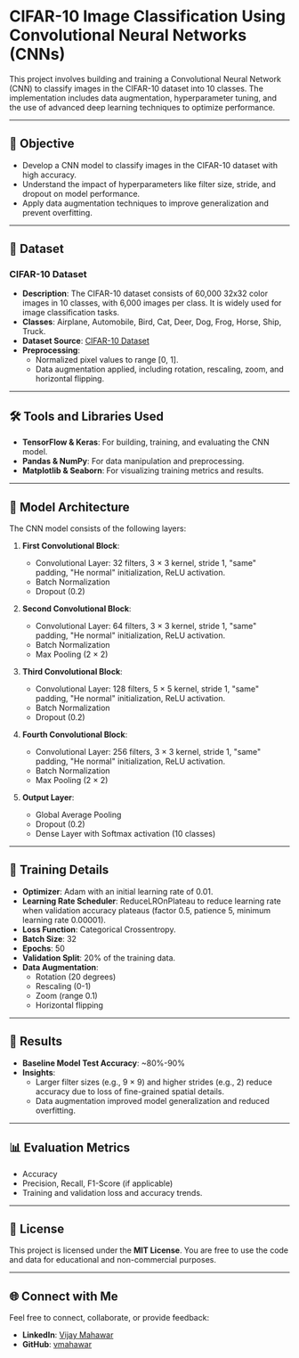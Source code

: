 # CIFAR-10 Image Classification Using Convolutional Neural Networks (CNNs)

This project involves building and training a Convolutional Neural Network (CNN) to classify images in the CIFAR-10 dataset into 10 classes. The implementation includes data augmentation, hyperparameter tuning, and the use of advanced deep learning techniques to optimize performance.

---

## 🎯 Objective

- Develop a CNN model to classify images in the CIFAR-10 dataset with high accuracy.
- Understand the impact of hyperparameters like filter size, stride, and dropout on model performance.
- Apply data augmentation techniques to improve generalization and prevent overfitting.

---

## 📂 Dataset

### **CIFAR-10 Dataset**
- **Description**: The CIFAR-10 dataset consists of 60,000 32x32 color images in 10 classes, with 6,000 images per class. It is widely used for image classification tasks.
- **Classes**: Airplane, Automobile, Bird, Cat, Deer, Dog, Frog, Horse, Ship, Truck.
- **Dataset Source**: [CIFAR-10 Dataset](https://www.cs.toronto.edu/~kriz/cifar.html)
- **Preprocessing**:
  - Normalized pixel values to range [0, 1].
  - Data augmentation applied, including rotation, rescaling, zoom, and horizontal flipping.

---

## 🛠️ Tools and Libraries Used

- **TensorFlow & Keras**: For building, training, and evaluating the CNN model.
- **Pandas & NumPy**: For data manipulation and preprocessing.
- **Matplotlib & Seaborn**: For visualizing training metrics and results.

---

## 🌟 Model Architecture

The CNN model consists of the following layers:

1. **First Convolutional Block**:
   - Convolutional Layer: 32 filters, 3 × 3 kernel, stride 1, "same" padding, "He normal" initialization, ReLU activation.
   - Batch Normalization
   - Dropout (0.2)

2. **Second Convolutional Block**:
   - Convolutional Layer: 64 filters, 3 × 3 kernel, stride 1, "same" padding, "He normal" initialization, ReLU activation.
   - Batch Normalization
   - Max Pooling (2 × 2)

3. **Third Convolutional Block**:
   - Convolutional Layer: 128 filters, 5 × 5 kernel, stride 1, "same" padding, "He normal" initialization, ReLU activation.
   - Batch Normalization
   - Dropout (0.2)

4. **Fourth Convolutional Block**:
   - Convolutional Layer: 256 filters, 3 × 3 kernel, stride 1, "same" padding, "He normal" initialization, ReLU activation.
   - Batch Normalization
   - Max Pooling (2 × 2)

5. **Output Layer**:
   - Global Average Pooling
   - Dropout (0.2)
   - Dense Layer with Softmax activation (10 classes)

---

## 🚀 Training Details

- **Optimizer**: Adam with an initial learning rate of 0.01.
- **Learning Rate Scheduler**: ReduceLROnPlateau to reduce learning rate when validation accuracy plateaus (factor 0.5, patience 5, minimum learning rate 0.00001).
- **Loss Function**: Categorical Crossentropy.
- **Batch Size**: 32
- **Epochs**: 50
- **Validation Split**: 20% of the training data.
- **Data Augmentation**: 
  - Rotation (20 degrees)
  - Rescaling (0-1)
  - Zoom (range 0.1)
  - Horizontal flipping

---

## 🎉 Results

- **Baseline Model Test Accuracy**: ~80%-90%
- **Insights**:
  - Larger filter sizes (e.g., 9 × 9) and higher strides (e.g., 2) reduce accuracy due to loss of fine-grained spatial details.
  - Data augmentation improved model generalization and reduced overfitting.

---

## 📊 Evaluation Metrics

- Accuracy
- Precision, Recall, F1-Score (if applicable)
- Training and validation loss and accuracy trends.

---

## 📜 License

This project is licensed under the **MIT License**. You are free to use the code and data for educational and non-commercial purposes.

---

## 🌐 Connect with Me

Feel free to connect, collaborate, or provide feedback:

- **LinkedIn**: [Vijay Mahawar](https://www.linkedin.com/in/vijay-mahawar)
- **GitHub**: [vmahawar](https://github.com/vmahawar)
